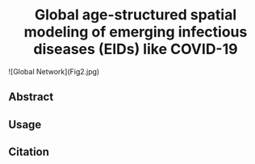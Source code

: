 <div align="center">
  <h1 align="center">Global age-structured spatial modeling of emerging infectious diseases (EIDs) like COVID-19
</h1>
</div>
![Global Network](Fig2.jpg)

## Abstract

## Usage

## Citation
